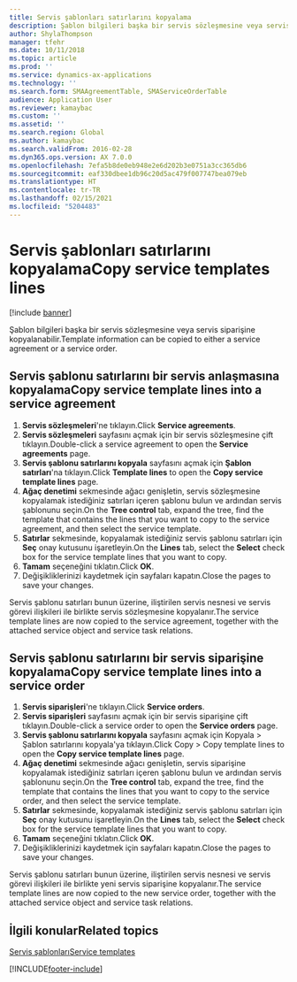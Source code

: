 ```yaml
---
title: Servis şablonları satırlarını kopyalama
description: Şablon bilgileri başka bir servis sözleşmesine veya servis siparişine kopyalanabilir.
author: ShylaThompson
manager: tfehr
ms.date: 10/11/2018
ms.topic: article
ms.prod: ''
ms.service: dynamics-ax-applications
ms.technology: ''
ms.search.form: SMAAgreementTable, SMAServiceOrderTable
audience: Application User
ms.reviewer: kamaybac
ms.custom: ''
ms.assetid: ''
ms.search.region: Global
ms.author: kamaybac
ms.search.validFrom: 2016-02-28
ms.dyn365.ops.version: AX 7.0.0
ms.openlocfilehash: 7efa5b8de0eb948e2e6d202b3e0751a3cc365db6
ms.sourcegitcommit: eaf330dbee1db96c20d5ac479f007747bea079eb
ms.translationtype: HT
ms.contentlocale: tr-TR
ms.lasthandoff: 02/15/2021
ms.locfileid: "5204483"
---
```

# <a name="copy-service-templates-lines"></a><span data-ttu-id="1695e-103">Servis şablonları satırlarını kopyalama</span><span class="sxs-lookup"><span data-stu-id="1695e-103">Copy service templates lines</span></span> 

[!include [banner](../includes/banner.md)]

<span data-ttu-id="1695e-104">Şablon bilgileri başka bir servis sözleşmesine veya servis siparişine kopyalanabilir.</span><span class="sxs-lookup"><span data-stu-id="1695e-104">Template information can be copied to either a service agreement or a service order.</span></span>

## <a name="copy-service-template-lines-into-a-service-agreement"></a><span data-ttu-id="1695e-105">Servis şablonu satırlarını bir servis anlaşmasına kopyalama</span><span class="sxs-lookup"><span data-stu-id="1695e-105">Copy service template lines into a service agreement</span></span>

1. <span data-ttu-id="1695e-106">**Servis sözleşmeleri**'ne tıklayın.</span><span class="sxs-lookup"><span data-stu-id="1695e-106">Click **Service agreements**.</span></span>
2. <span data-ttu-id="1695e-107">**Servis sözleşmeleri** sayfasını açmak için bir servis sözleşmesine çift tıklayın.</span><span class="sxs-lookup"><span data-stu-id="1695e-107">Double-click a service agreement to open the **Service agreements** page.</span></span>
3. <span data-ttu-id="1695e-108">**Servis şablonu satırlarını kopyala** sayfasını açmak için **Şablon satırları**'na tıklayın.</span><span class="sxs-lookup"><span data-stu-id="1695e-108">Click **Template lines** to open the **Copy service template lines** page.</span></span>
4. <span data-ttu-id="1695e-109">**Ağaç denetimi** sekmesinde ağacı genişletin, servis sözleşmesine kopyalamak istediğiniz satırları içeren şablonu bulun ve ardından servis şablonunu seçin.</span><span class="sxs-lookup"><span data-stu-id="1695e-109">On the **Tree control** tab, expand the tree, find the template that contains the lines that you want to copy to the service agreement, and then select the service template.</span></span>
5. <span data-ttu-id="1695e-110">**Satırlar** sekmesinde, kopyalamak istediğiniz servis şablonu satırları için **Seç** onay kutusunu işaretleyin.</span><span class="sxs-lookup"><span data-stu-id="1695e-110">On the **Lines** tab, select the **Select** check box for the service template lines that you want to copy.</span></span>
6. <span data-ttu-id="1695e-111">**Tamam** seçeneğini tıklatın.</span><span class="sxs-lookup"><span data-stu-id="1695e-111">Click **OK**.</span></span>
7. <span data-ttu-id="1695e-112">Değişikliklerinizi kaydetmek için sayfaları kapatın.</span><span class="sxs-lookup"><span data-stu-id="1695e-112">Close the pages to save your changes.</span></span>

<span data-ttu-id="1695e-113">Servis şablonu satırları bunun üzerine, iliştirilen servis nesnesi ve servis görevi ilişkileri ile birlikte servis sözleşmesine kopyalanır.</span><span class="sxs-lookup"><span data-stu-id="1695e-113">The service template lines are now copied to the service agreement, together with the attached service object and service task relations.</span></span>

## <a name="copy-service-template-lines-into-a-service-order"></a><span data-ttu-id="1695e-114">Servis şablonu satırlarını bir servis siparişine kopyalama</span><span class="sxs-lookup"><span data-stu-id="1695e-114">Copy service template lines into a service order</span></span>

1. <span data-ttu-id="1695e-115">**Servis siparişleri**'ne tıklayın.</span><span class="sxs-lookup"><span data-stu-id="1695e-115">Click **Service orders**.</span></span>
2. <span data-ttu-id="1695e-116">**Servis siparişleri** sayfasını açmak için bir servis siparişine çift tıklayın.</span><span class="sxs-lookup"><span data-stu-id="1695e-116">Double-click a service order to open the **Service orders** page.</span></span>
3. <span data-ttu-id="1695e-117">**Servis şablonu satırlarını kopyala** sayfasını açmak için Kopyala \> Şablon satırlarını kopyala'ya tıklayın.</span><span class="sxs-lookup"><span data-stu-id="1695e-117">Click Copy \> Copy template lines to open the **Copy service template lines** page.</span></span>
4. <span data-ttu-id="1695e-118">**Ağaç denetimi** sekmesinde ağacı genişletin, servis siparişine kopyalamak istediğiniz satırları içeren şablonu bulun ve ardından servis şablonunu seçin.</span><span class="sxs-lookup"><span data-stu-id="1695e-118">On the **Tree control** tab, expand the tree, find the template that contains the lines that you want to copy to the service order, and then select the service template.</span></span>
5. <span data-ttu-id="1695e-119">**Satırlar** sekmesinde, kopyalamak istediğiniz servis şablonu satırları için **Seç** onay kutusunu işaretleyin.</span><span class="sxs-lookup"><span data-stu-id="1695e-119">On the **Lines** tab, select the **Select** check box for the service template lines that you want to copy.</span></span>
6. <span data-ttu-id="1695e-120">**Tamam** seçeneğini tıklatın.</span><span class="sxs-lookup"><span data-stu-id="1695e-120">Click **OK**.</span></span>
7. <span data-ttu-id="1695e-121">Değişikliklerinizi kaydetmek için sayfaları kapatın.</span><span class="sxs-lookup"><span data-stu-id="1695e-121">Close the pages to save your changes.</span></span>

<span data-ttu-id="1695e-122">Servis şablonu satırları bunun üzerine, iliştirilen servis nesnesi ve servis görevi ilişkileri ile birlikte yeni servis siparişine kopyalanır.</span><span class="sxs-lookup"><span data-stu-id="1695e-122">The service template lines are now copied to the new service order, together with the attached service object and service task relations.</span></span> 

## <a name="related-topics"></a><span data-ttu-id="1695e-123">İlgili konular</span><span class="sxs-lookup"><span data-stu-id="1695e-123">Related topics</span></span>

[<span data-ttu-id="1695e-124">Servis şablonları</span><span class="sxs-lookup"><span data-stu-id="1695e-124">Service templates</span></span>](service-template.md)




[!INCLUDE[footer-include](../../includes/footer-banner.md)]